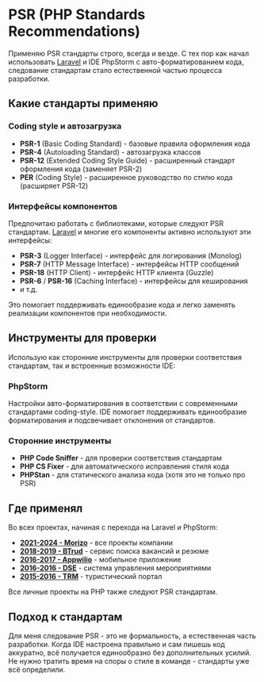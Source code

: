 # PSR (PHP Standards Recommendations)

Применяю PSR стандарты строго, всегда и везде. С тех пор как начал использовать [Laravel](../frameworks/Laravel.md) и IDE PhpStorm с авто-форматированием кода, следование стандартам стало естественной частью процесса разработки.


## Какие стандарты применяю

### Coding style и автозагрузка

- **PSR-1** (Basic Coding Standard) - базовые правила оформления кода
- **PSR-4** (Autoloading Standard) - автозагрузка классов
- **PSR-12** (Extended Coding Style Guide) - расширенный стандарт оформления кода (заменяет PSR-2)
- **PER** (Coding Style) - расширенное руководство по стилю кода (расширяет PSR-12)


### Интерфейсы компонентов

Предпочитаю работать с библиотеками, которые следуют PSR стандартам. [Laravel](../frameworks/Laravel.md) и многие его компоненты активно используют эти интерфейсы:
- **PSR-3** (Logger Interface) - интерфейс для логирования (Monolog)
- **PSR-7** (HTTP Message Interface) - интерфейсы HTTP сообщений
- **PSR-18** (HTTP Client) - интерфейс HTTP клиента (Guzzle)
- **PSR-6** / **PSR-16** (Caching Interface) - интерфейсы для кеширования
- и т.д.

Это помогает поддерживать единообразие кода и легко заменять реализации компонентов при необходимости.


## Инструменты для проверки

Использую как сторонние инструменты для проверки соответствия стандартам, так и встроенные возможности IDE:


### PhpStorm

Настройки авто-форматирования в соответствии с современными стандартами coding-style. IDE помогает поддерживать единообразие форматирования и подсвечивает отклонения от стандартов.


### Сторонние инструменты

- **PHP Code Sniffer** - для проверки соответствия стандартам
- **PHP CS Fixer** - для автоматического исправления стиля кода
- **PHPStan** - для статического анализа кода (хотя это не только про PSR)


## Где применял

Во всех проектах, начиная с перехода на Laravel и PhpStorm:

- **[2021-2024 - Morizo](../../experience/work/dev/2021-2024%20-%20Morizo.md)** - все проекты компании
- **[2018-2019 - BTrud](../../experience/work/dev/2018-2019%20-%20BTrud.md)** - сервис поиска вакансий и резюме
- **[2016-2017 - Appwilio](../../experience/work/dev/2016-2017%20-%20Appwilio.md)** - мобильное приложение
- **[2016-2016 - DSE](../../experience/work/dev/2016-2016%20-%20DSE.md)** - система управления мероприятиями
- **[2015-2016 - TRM](../../experience/work/dev/2015-2016%20-%20TRM.md)** - туристический портал

Все личные проекты на PHP также следуют PSR стандартам.


## Подход к стандартам

Для меня следование PSR - это не формальность, а естественная часть разработки. Когда IDE настроена правильно и сам пишешь код аккуратно, всё получается единообразно без дополнительных усилий. Не нужно тратить время на споры о стиле в команде - стандарты уже всё определили.
